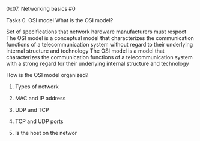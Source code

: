 0x07. Networking basics #0

Tasks
0. OSI model
What is the OSI model?

Set of specifications that network hardware manufacturers must respect
The OSI model is a conceptual model that characterizes the communication
functions of a telecommunication system without regard to their underlying
internal structure and technology
The OSI model is a model that characterizes the communication functions of
a telecommunication system with a strong regard for their underlying internal
structure and technology

How is the OSI model organized?

1. Types of network

2. MAC and IP address

3. UDP and TCP

4. TCP and UDP ports

5. Is the host on the networ

